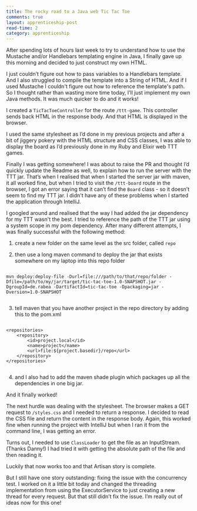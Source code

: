 ```yaml
---
title: The rocky road to a Java web Tic Tac Toe
comments: true
layout: apprenticeship-post
read-time: 2
category: apprenticeship
---
```



After spending lots of hours last week to try to understand how to use the Mustache and/or Handlebars templating engine in Java, I finally gave up this morning and decided to just construct my own HTML.

<!--break-->

I just couldn’t figure out how to pass variables to a Handlebars template. And I also struggled to compile the template into a String of HTML. And if I used Mustache I couldn't figure out how to reference the template's path. So I thought rather than wasting more time today, I’ll just implement my own Java methods. It was much quicker to do and it works!

I created a `TicTacToeController` for the route `/ttt-game`. This controller sends back HTML in the response body. And that HTML is displayed in the browser.

I used the same stylesheet as I’d done in my previous projects and after a bit of jiggery pokery with the HTML structure and CSS classes, I was able to display the board as I’d previously done in my Ruby and Elixir web TTT games.

Finally I was getting somewhere! I was about to raise the PR and thought I’d quickly update the Readme as well, to explain how to run the server with the TTT jar. That’s when I realised that when I started the server jar with maven, it all worked fine, but when I tried to visit the `/ttt-board` route in the browser, I got an error saying that it can’t find the `Board` class - so it doesn’t seem to find my TTT jar. I didn't have any of these problems when I started the application through IntelliJ.

I googled around and realised that the way I had added the jar dependency for my TTT wasn't the best. I tried to reference the path of the TTT jar using a system scope in my pom dependency. After many different attempts, I was finally successful with the following method:

1) create a new folder on the same level as the src folder, called `repo`

2) then use a long maven command to deploy the jar that exists somewhere on my laptop into this repo folder


<pre><code class="language-java">
mvn deploy:deploy-file -Durl=file:///path/to/that/repo/folder -Dfile=/path/to/my/jar/target/tic-tac-toe-1.0-SNAPSHOT.jar -DgroupId=de.rabea -DartifactId=tic-tac-toe -Dpackaging=jar -Dversion=1.0-SNAPSHOT

</code></pre>

3) tell maven that you have another project in the repo directory by adding this to the pom.xml

<pre><code class="language-java">
&lt;repositories>
    &lt;repository>
        &lt;id>project.local&lt;/id>
        &lt;name>project&lt;/name>
        &lt;url>file:${project.basedir}/repo&lt;/url>
    &lt;/repository>
&lt;/repositories>

</code></pre>

4) and I also had to add the maven shade plugin which packages up all the dependencies in one big jar.

And it finally worked!

The next hurdle was dealing with the stylesheet. The browser makes a GET request to `/styles.css` and I needed to return a response. I decided to read the CSS file and return the content in the response body. Again, this worked fine when running the project with IntelliJ but when I ran it from the command line, I was getting an error.

Turns out, I needed to use `ClassLoader` to get the file as an InputStream. (Thanks Danny!)
I had tried it with getting the absolute path of the file and then reading it.

Luckily that now works too and that Artisan story is complete.

But I still have one story outstanding: fixing the issue with the concurrency test. I worked on it a little bit today and changed the threading implementation from using the ExecutorService to just creating a new thread for every request. But that still didn’t fix the issue. I’m really out of ideas now for this one!